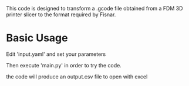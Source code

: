 This code is designed to transform a .gcode file obtained from a FDM 3D printer slicer to the format required by Fisnar.

# Basic Usage

Edit 'input.yaml' and set your parameters

Then execute 'main.py' in order to try the code.

the code will produce an output.csv file to open with excel
